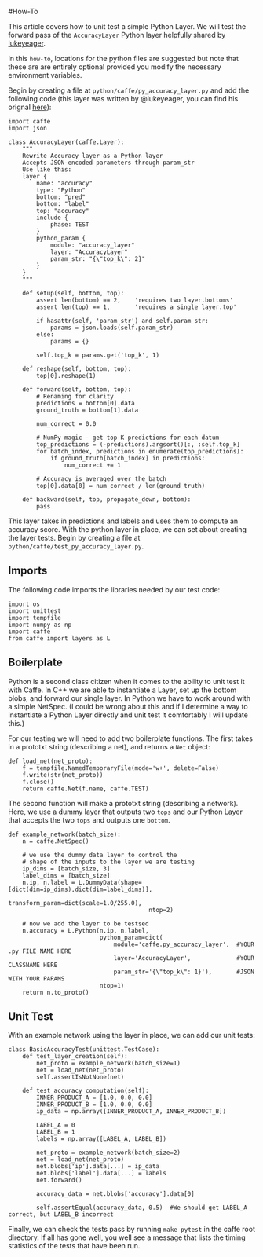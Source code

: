 #How-To

This article covers how to unit test a simple Python Layer. We will test the forward pass of the `AccuracyLayer` Python layer helpfully shared by [lukeyeager](https://github.com/lukeyeager).  

In this `how-to`, locations for the python files are suggested but note that these are are entirely optional provided you modify the necessary environment variables.

Begin by creating a file at `python/caffe/py_accuracy_layer.py` and add the following code (this layer was written by @lukeyeager, you can find his orignal [here](https://gist.github.com/lukeyeager/5ae183044d96ef1540f2)):

```
import caffe
import json
	
class AccuracyLayer(caffe.Layer):
    """
    Rewrite Accuracy layer as a Python layer
    Accepts JSON-encoded parameters through param_str
    Use like this:
    layer {
        name: "accuracy"
        type: "Python"
        bottom: "pred"
        bottom: "label"
        top: "accuracy"
        include {
            phase: TEST
        }
        python_param {
            module: "accuracy_layer"
            layer: "AccuracyLayer"
            param_str: "{\"top_k\": 2}"
        }
    }
    """
    
    def setup(self, bottom, top):
        assert len(bottom) == 2,    'requires two layer.bottoms'
        assert len(top) == 1,       'requires a single layer.top'
    
        if hasattr(self, 'param_str') and self.param_str:
            params = json.loads(self.param_str)
        else:
            params = {}
	
        self.top_k = params.get('top_k', 1)
    
    def reshape(self, bottom, top):
        top[0].reshape(1)
    
    def forward(self, bottom, top):
        # Renaming for clarity
        predictions = bottom[0].data
        ground_truth = bottom[1].data
    
        num_correct = 0.0
    
        # NumPy magic - get top K predictions for each datum
        top_predictions = (-predictions).argsort()[:, :self.top_k]
        for batch_index, predictions in enumerate(top_predictions):
            if ground_truth[batch_index] in predictions:
                num_correct += 1
    
        # Accuracy is averaged over the batch
        top[0].data[0] = num_correct / len(ground_truth)
    
    def backward(self, top, propagate_down, bottom):
        pass
```

This layer takes in predictions and labels and uses them to compute an accuracy score.  With the python layer in place, we can set about creating the layer tests.  Begin by creating a file at `python/caffe/test_py_accuracy_layer.py`.	

## Imports

The following code imports the libraries needed by our test code:

```
import os
import unittest
import tempfile
import numpy as np
import caffe
from caffe import layers as L
```

## Boilerplate

Python is a second class citizen when it comes to the ability to unit test it with Caffe. In C++ we are able to instantiate a Layer, set up the bottom blobs, and forward our single layer. In Python we have to work around with a simple NetSpec. (I could be wrong about this and if I determine a way to instantiate a Python Layer directly and unit test it comfortably I will update this.)

For our testing we will need to add two boilerplate functions.  The first takes in a prototxt string (describing a net), and returns a `Net` object:

```
def load_net(net_proto):
    f = tempfile.NamedTemporaryFile(mode='w+', delete=False)
    f.write(str(net_proto))
    f.close()
    return caffe.Net(f.name, caffe.TEST)
```

The second function will make a prototxt string (describing a network). Here, we use a dummy layer that outputs two `tops` and our Python Layer that accepts the two `tops` and outputs one `bottom`.

```
def example_network(batch_size):
    n = caffe.NetSpec()

    # we use the dummy data layer to control the 
    # shape of the inputs to the layer we are testing
    ip_dims = [batch_size, 3]
    label_dims = [batch_size]
    n.ip, n.label = L.DummyData(shape=[dict(dim=ip_dims),dict(dim=label_dims)],
                                        transform_param=dict(scale=1.0/255.0),
                                        ntop=2)

    # now we add the layer to be testsed
    n.accuracy = L.Python(n.ip, n.label,
                          python_param=dict(
                              module='caffe.py_accuracy_layer',  #YOUR .py FILE NAME HERE
                              layer='AccuracyLayer',             #YOUR CLASSNAME HERE
                              param_str='{\"top_k\": 1}'),       #JSON WITH YOUR PARAMS
                          ntop=1)
    return n.to_proto()
```



## Unit Test

With an example network using the layer in place, we can add our unit tests:

```
class BasicAccuracyTest(unittest.TestCase):
    def test_layer_creation(self):
        net_proto = example_network(batch_size=1)
        net = load_net(net_proto)
        self.assertIsNotNone(net)

    def test_accuracy_computation(self):
        INNER_PRODUCT_A = [1.0, 0.0, 0.0]
        INNER_PRODUCT_B = [1.0, 0.0, 0.0]
        ip_data = np.array([INNER_PRODUCT_A, INNER_PRODUCT_B])

        LABEL_A = 0
        LABEL_B = 1
        labels = np.array([LABEL_A, LABEL_B])

        net_proto = example_network(batch_size=2)
        net = load_net(net_proto)
        net.blobs['ip'].data[...] = ip_data
        net.blobs['label'].data[...] = labels
        net.forward()

        accuracy_data = net.blobs['accuracy'].data[0]

        self.assertEqual(accuracy_data, 0.5)  #We should get LABEL_A correct, but LABEL_B incorrect
```

Finally, we can check the tests pass by running `make pytest` in the caffe root directory.  If all has gone well, you well see a message that lists the timing statistics of the tests that have been run.